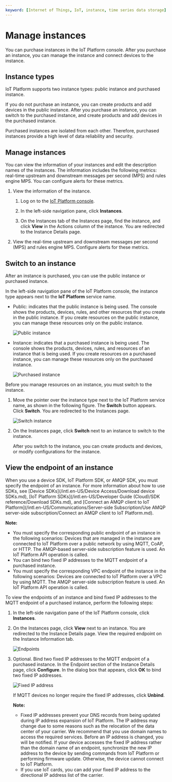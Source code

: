 ```yaml
---
keyword: [Internet of Things, IoT, instance, time series data storage]
---
```


# Manage instances

You can purchase instances in the IoT Platform console. After you purchase an instance, you can manage the instance and connect devices to the instance.

## Instance types

IoT Platform supports two instance types: public instance and purchased instance.

If you do not purchase an instance, you can create products and add devices in the public instance. After you purchase an instance, you can switch to the purchased instance, and create products and add devices in the purchased instance.

Purchased instances are isolated from each other. Therefore, purchased instances provide a high level of data reliability and security.

## Manage instances

You can view the information of your instances and edit the description names of the instances. The information includes the following metrics: real-time upstream and downstream messages per second \(MPS\) and rules engine MPS. You can configure alerts for these metrics.

1.  View the information of the instance.

    1.  Log on to the [IoT Platform console](http://iot.console.aliyun.com/).

    2.  In the left-side navigation pane, click **Instances**.

    3.  On the Instances tab of the Instances page, find the instance, and click **View** in the Actions column of the instance. You are redirected to the Instance Details page.

2.  View the real-time upstream and downstream messages per second \(MPS\) and rules engine MPS. Configure alerts for these metrics.


## Switch to an instance

After an instance is purchased, you can use the public instance or purchased instance.

In the left-side navigation pane of the IoT Platform console, the instance type appears next to the **IoT Platform** service name.

-   Public: indicates that the public instance is being used. The console shows the products, devices, rules, and other resources that you create in the public instance. If you create resources on the public instance, you can manage these resources only on the public instance.

    ![Public instance](https://static-aliyun-doc.oss-cn-hangzhou.aliyuncs.com/assets/img/en-US/9948829951/p131459.png)

-   Instance: indicates that a purchased instance is being used. The console shows the products, devices, rules, and resources of an instance that is being used. If you create resources on a purchased instance, you can manage these resources only on the purchased instance.

    ![Purchased instance](https://static-aliyun-doc.oss-cn-hangzhou.aliyuncs.com/assets/img/en-US/9948829951/p131462.png)


Before you manage resources on an instance, you must switch to the instance.

1.  Move the pointer over the instance type next to the IoT Platform service name, as shown in the following figure. The **Switch** button appears. Click **Switch**. You are redirected to the Instances page.

    ![Switch instance](https://static-aliyun-doc.oss-cn-hangzhou.aliyuncs.com/assets/img/en-US/9948829951/p131460.png)

2.  On the Instances page, click **Switch** next to an instance to switch to the instance.

    After you switch to the instance, you can create products and devices, or modify configurations for the instance.


## View the endpoint of an instance

When you use a device SDK, IoT Platform SDK, or AMQP SDK, you must specify the endpoint of an instance. For more information about how to use SDKs, see [Device SDKs](/intl.en-US/Device Access/Download device SDKs.md), [IoT Platform SDKs](/intl.en-US/Developer Guide (Cloud)/SDK reference/Download SDKs.md), and [Connect an AMQP client to IoT Platform](/intl.en-US/Communications/Server-side Subscription/Use AMQP server-side subscription/Connect an AMQP client to IoT Platform.md).

**Note:**

-   You must specify the corresponding public endpoint of an instance in the following scenarios: Devices that are managed in the instance are connected to IoT Platform over a public network by using MQTT, CoAP, or HTTP. The AMQP-based server-side subscription feature is used. An IoT Platform API operation is called.
-   You can bind two fixed IP addresses to the MQTT endpoint of a purchased instance.
-   You must specify the corresponding VPC endpoint of the instance in the following scenarios: Devices are connected to IoT Platform over a VPC by using MQTT. The AMQP server-side subscription feature is used. An IoT Platform API operation is called.

To view the endpoints of an instance and bind fixed IP addresses to the MQTT endpoint of a purchased instance, perform the following steps:

1.  In the left-side navigation pane of the IoT Platform console, click **Instances**.

2.  On the Instances page, click **View** next to an instance. You are redirected to the Instance Details page. View the required endpoint on the Instance Information tab.

    ![Endpoints](https://static-aliyun-doc.oss-cn-hangzhou.aliyuncs.com/assets/img/en-US/9948829951/p131450.png)

3.  Optional. Bind two fixed IP addresses to the MQTT endpoint of a purchased instance. In the Endpoint section of the Instance Details page, click **Configure**. In the dialog box that appears, click **OK** to bind two fixed IP addresses.

    ![Fixed IP address](https://static-aliyun-doc.oss-cn-hangzhou.aliyuncs.com/assets/img/en-US/9948829951/p131452.png)

    If MQTT devices no longer require the fixed IP addresses, click **Unbind**.

    **Note:**

    -   Fixed IP addresses prevent your DNS records from being updated during IP address expansion of IoT Platform. The IP address may change due to some reasons such as the relocation of the data center of your carrier. We recommend that you use domain names to access the required services. Before an IP address is changed, you will be notified. If your device accesses the fixed IP address rather than the domain name of an endpoint, synchronize the new IP address to the device by sending commands from IoT Platform or performing firmware update. Otherwise, the device cannot connect to IoT Platform.
    -   If you use IoT cards, you can add your fixed IP address to the directional IP address list of the carrier.

